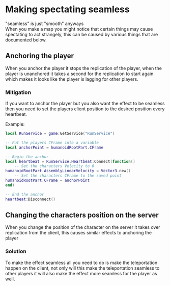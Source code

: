 # Making spectating seamless

"seamless" is just "smooth" anyways \
When you make a map you might notice that certain things may cause spectating to act strangely, this can be caused by various things that are documented below.

## Anchoring the player

When you anchor the player it stops the replication of the player, when the player is unanchored it takes a second for the replication to start again which makes it looks like the player is lagging for other players.

### Mitigation

If you want to anchor the player but you also want the effect to be seamless then you need to set the players client position to the desired position every heartbeat.

Example:

```lua
local RunService = game:GetService("RunService")

-- Put the players CFrame into a variable
local anchorPoint = humanoidRootPart.CFrame

-- Begin the anchor
local heartbeat = RunService.Heartbeat:Connect(function()
    -- Set the characters Velocity to 0
humanoidRootPart.AssemblyLinearVelocity = Vector3.new()
    -- Set the characters CFrame to the saved point
humanoidRootPart.CFrame = anchorPoint
end)

-- End the anchor
heartbeat:Disconnect()
```

## Changing the characters position on the server

When you change the position of the character on the server it takes over replication from the client, this causes similar effects to anchoring the player

### Solution

To make the effect seamless all you need to do is make the teleportation happen on the client, not only will this make the teleportation seamless to other players it will also make the effect more seamless for the player as well.

